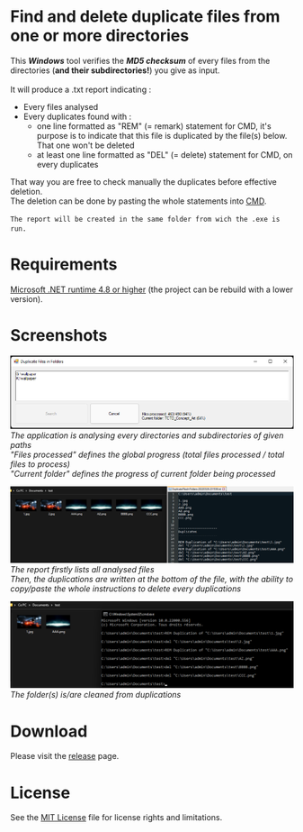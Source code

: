 # Find and delete duplicate files from one or more directories

This ***Windows*** tool verifies the ***MD5 checksum*** of every files from the directories (**and their subdirectories!**) you give as input.<br/><br/>
It will produce a .txt report indicating :
- Every files analysed
- Every duplicates found with :
  - one line formatted as "REM" (= remark) statement for CMD, it's purpose is to indicate that this file is duplicated by the file(s) below. That one won't be deleted
  - at least one line formatted as "DEL" (= delete) statement for CMD, on every duplicates

That way you are free to check manually the duplicates before effective deletion.  
The deletion can be done by pasting the whole statements into [CMD](https://en.wikipedia.org/wiki/Cmd.exe).

`The report will be created in the same folder from wich the .exe is run.`

# Requirements

[Microsoft .NET runtime 4.8 or higher](https://dotnet.microsoft.com/en-us/download/dotnet-framework/net48) (the project can be rebuild with a lower version).

# Screenshots

![DuplicateFilesInFolders](doc/tool.png)  
*The application is analysing every directories and subdirectories of given paths*  
*"Files processed" defines the global progress (total files processed / total files to process)*    
*"Current folder" defines the progress of current folder being processed*

![DuplicateFilesInFolders](doc/report.png)  
*The report firstly lists all analysed files*  
*Then, the duplications are written at the bottom of the file, with the ability to copy/paste the whole instructions to delete every duplications*

![DuplicateFilesInFolders](doc/deletion.png)  
*The folder(s) is/are cleaned from duplications*

# Download

Please visit the [release](https://github.com/a-blondel/DuplicateFilesInFolders/releases/) page.

# License

See the [MIT License](LICENSE.txt) file for license rights and limitations.
